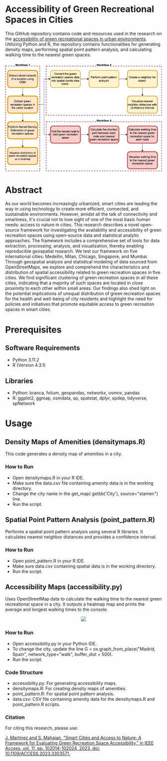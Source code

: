 # Accessibility of Green Recreational Spaces in Cities

This GitHub repository contains code and resources used in the research on the [accessibility of green recreational spaces in urban environments](https://ieeexplore.ieee.org/abstract/document/10214011). Utilizing Python and R, the repository contains functionalities for generating density maps, performing spatial point pattern analysis, and calculating walking time to the nearest green spaces.

<div align="center">
  <img src="/images/wf.png"/>
</div>


# Abstract
As our world becomes increasingly urbanized, smart cities are leading the way in using technology to create more efficient, connected, and sustainable environments. However, amidst all the talk of connectivity and smartness, it's crucial not to lose sight of one of the most basic human needs: access to nature in cities. This research describes a novel open-source framework for investigating the availability and accessibility of green recreation spaces using open-source data and statistical analytic approaches. The framework includes a comprehensive set of tools for data extraction, processing, analysis, and visualization, thereby enabling reproducible geospatial research. We test our framework on five international cities: Medellin, Milan, Chicago, Singapore, and Mumbai. Through geospatial analysis and statistical modeling of data sourced from OpenStreetMaps, we explore and comprehend the characteristics and distribution of spatial accessibility related to green recreation spaces in five cities. We find significant clustering of green recreation spaces in all these cities, indicating that a majority of such spaces are located in close proximity to each other within small areas. Our findings also shed light on the potential implications of unequal distribution of green recreation spaces for the health and well-being of city residents and highlight the need for policies and initiatives that promote equitable access to green recreation spaces in smart cities.

# Prerequisites
## Software Requirements
- Python 3.11.2
- R (Version 4.3.1)

## Libraries
- Python: branca, folium, geopandas, networkx, osmnx, pandas
- R: ggplot2, ggmap, osmdata, sp, spatstat, dplyr, spdep, tidyverse, spNetwork

# Usage

## Density Maps of Amenities (densitymaps.R)

This code generates a density map of amenities in a city.

### How to Run
- Open densitymaps.R in your R IDE.
- Make sure the data.csv file containing amenity data is in the working directory.
- Change the city name in the get_map( getbb('City'), source="stamen") line.
- Run the script.

## Spatial Point Pattern Analysis (point_pattern.R)

Performs a spatial point pattern analysis using several R libraries. It calculates nearest neighbor distances and provides a confidence interval.

### How to Run
- Open point_pattern.R in your R IDE.
- Make sure data.csv containing spatial data is in the working directory.
- Run the script.

## Accessibility Maps (accessibility.py)  

Uses OpenStreetMap data to calculate the walking time to the nearest green recreational space in a city. It outputs a heatmap map and prints the average and longest walking times to the console.

<div align="center">
  <img src="/images/hm.png"/>
</div>


### How to Run

- Open accessibility.py in your Python IDE.
- To change the city, update the line G = ox.graph_from_place("Madrid, Spain", network_type="walk", buffer_dist = 500).
- Run the script.

### Code Structure
- accessibility.py: For generating accessibility maps.
- densitymaps.R: For creating density maps of amenities.
- point_pattern.R: For spatial point pattern analysis.
- data.csv: CSV file containing amenity data for the densitymaps.R and point_pattern.R scripts.

### Citation

For citing this research, please use:

[J. Martinez and S. Mahajan, "Smart Cities and Access to Nature: A Framework for Evaluating Green Recreation Space Accessibility," in IEEE Access, vol. 11, pp. 102014-102024, 2023, doi: 10.1109/ACCESS.2023.3303571.](https://ieeexplore.ieee.org/abstract/document/10214011)

